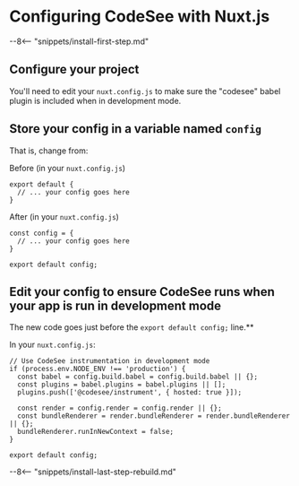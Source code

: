 # Configuring CodeSee with Nuxt.js

--8<-- "snippets/install-first-step.md"

## Configure your project

You'll need to edit your `nuxt.config.js` to make sure the "codesee" babel plugin is included when in development mode.

## Store your config in a variable named `config`

That is, change from:

Before (in your `nuxt.config.js`)
```
export default {
  // ... your config goes here
}
```

After (in your `nuxt.config.js`)
```
const config = {
  // ... your config goes here
}

export default config;
```

## Edit your config to ensure CodeSee runs when your app is run in development mode

The new code goes just before the `export default config;` line.**

In your `nuxt.config.js`:
```
// Use CodeSee instrumentation in development mode
if (process.env.NODE_ENV !== 'production') {
  const babel = config.build.babel = config.build.babel || {};
  const plugins = babel.plugins = babel.plugins || [];
  plugins.push(['@codesee/instrument', { hosted: true }]);

  const render = config.render = config.render || {};
  const bundleRenderer = render.bundleRenderer = render.bundleRenderer || {};
  bundleRenderer.runInNewContext = false;
}

export default config;
```

--8<-- "snippets/install-last-step-rebuild.md"
